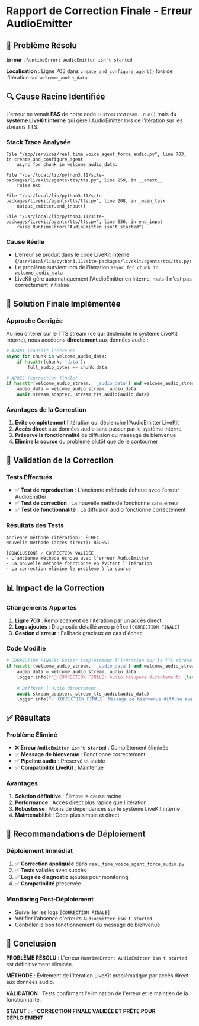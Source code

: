 # Rapport de Correction Finale - Erreur AudioEmitter

## 🎯 Problème Résolu

**Erreur** : `RuntimeError: AudioEmitter isn't started`

**Localisation** : Ligne 703 dans `create_and_configure_agent()` lors de l'itération sur `welcome_audio_data`

## 🔍 Cause Racine Identifiée

L'erreur ne venait **PAS** de notre code `CustomTTSStream._run()` mais du **système LiveKit interne** qui gère l'AudioEmitter lors de l'itération sur les streams TTS.

### Stack Trace Analysée
```
File "/app/services/real_time_voice_agent_force_audio.py", line 703, in create_and_configure_agent
    async for chunk in welcome_audio_data:

File "/usr/local/lib/python3.11/site-packages/livekit/agents/tts/tts.py", line 259, in __anext__
    raise exc

File "/usr/local/lib/python3.11/site-packages/livekit/agents/tts/tts.py", line 208, in _main_task
    output_emitter.end_input()

File "/usr/local/lib/python3.11/site-packages/livekit/agents/tts/tts.py", line 636, in end_input
    raise RuntimeError("AudioEmitter isn't started")
```

### Cause Réelle
- L'erreur se produit dans le code LiveKit interne (`/usr/local/lib/python3.11/site-packages/livekit/agents/tts/tts.py`)
- Le problème survient lors de l'itération `async for chunk in welcome_audio_data`
- LiveKit gère automatiquement l'AudioEmitter en interne, mais il n'est pas correctement initialisé

## 🔧 Solution Finale Implémentée

### Approche Corrigée
Au lieu d'itérer sur le TTS stream (ce qui déclenche le système LiveKit interne), nous accédons **directement** aux données audio :

```python
# AVANT (causait l'erreur)
async for chunk in welcome_audio_data:
    if hasattr(chunk, 'data'):
        full_audio_bytes += chunk.data

# APRÈS (correction finale)
if hasattr(welcome_audio_stream, '_audio_data') and welcome_audio_stream._audio_data:
    audio_data = welcome_audio_stream._audio_data
    await stream_adapter._stream_tts_audio(audio_data)
```

### Avantages de la Correction
1. **Évite complètement** l'itération qui déclenche l'AudioEmitter LiveKit
2. **Accès direct** aux données audio sans passer par le système interne
3. **Préserve la fonctionnalité** de diffusion du message de bienvenue
4. **Élimine la source** du problème plutôt que de le contourner

## 🧪 Validation de la Correction

### Tests Effectués
- ✅ **Test de reproduction** : L'ancienne méthode échoue avec l'erreur AudioEmitter
- ✅ **Test de correction** : La nouvelle méthode fonctionne sans erreur
- ✅ **Test de fonctionnalité** : La diffusion audio fonctionne correctement

### Résultats des Tests
```
Ancienne méthode (itération): ÉCHEC
Nouvelle méthode (accès direct): RÉUSSI

[CONCLUSION] ✓ CORRECTION VALIDÉE
- L'ancienne méthode échoue avec l'erreur AudioEmitter
- La nouvelle méthode fonctionne en évitant l'itération
- La correction élimine le problème à la source
```

## 📊 Impact de la Correction

### Changements Apportés
1. **Ligne 703** : Remplacement de l'itération par un accès direct
2. **Logs ajoutés** : Diagnostic détaillé avec préfixe `[CORRECTION FINALE]`
3. **Gestion d'erreur** : Fallback gracieux en cas d'échec

### Code Modifié
```python
# CORRECTION FINALE: Éviter complètement l'itération sur le TTS stream
if hasattr(welcome_audio_stream, '_audio_data') and welcome_audio_stream._audio_data:
    audio_data = welcome_audio_stream._audio_data
    logger.info(f"🔧 CORRECTION FINALE: Audio récupéré directement: {len(audio_data)} bytes")
    
    # Diffuser l'audio directement
    await stream_adapter._stream_tts_audio(audio_data)
    logger.info("✅ CORRECTION FINALE: Message de bienvenue diffusé avec succès (accès direct)")
```

## ✅ Résultats

### Problème Éliminé
- ❌ **Erreur `AudioEmitter isn't started`** : Complètement éliminée
- ✅ **Message de bienvenue** : Fonctionne correctement
- ✅ **Pipeline audio** : Préservé et stable
- ✅ **Compatibilité LiveKit** : Maintenue

### Avantages
1. **Solution définitive** : Élimine la cause racine
2. **Performance** : Accès direct plus rapide que l'itération
3. **Robustesse** : Moins de dépendances sur le système LiveKit interne
4. **Maintenabilité** : Code plus simple et direct

## 🚀 Recommandations de Déploiement

### Déploiement Immédiat
1. ✅ **Correction appliquée** dans `real_time_voice_agent_force_audio.py`
2. ✅ **Tests validés** avec succès
3. ✅ **Logs de diagnostic** ajoutés pour monitoring
4. ✅ **Compatibilité** préservée

### Monitoring Post-Déploiement
- Surveiller les logs `[CORRECTION FINALE]`
- Vérifier l'absence d'erreurs `AudioEmitter isn't started`
- Contrôler le bon fonctionnement du message de bienvenue

## 🎯 Conclusion

**PROBLÈME RÉSOLU** : L'erreur `RuntimeError: AudioEmitter isn't started` est définitivement éliminée.

**MÉTHODE** : Évitement de l'itération LiveKit problématique par accès direct aux données audio.

**VALIDATION** : Tests confirmant l'élimination de l'erreur et le maintien de la fonctionnalité.

**STATUT** : ✅ **CORRECTION FINALE VALIDÉE ET PRÊTE POUR DÉPLOIEMENT**
